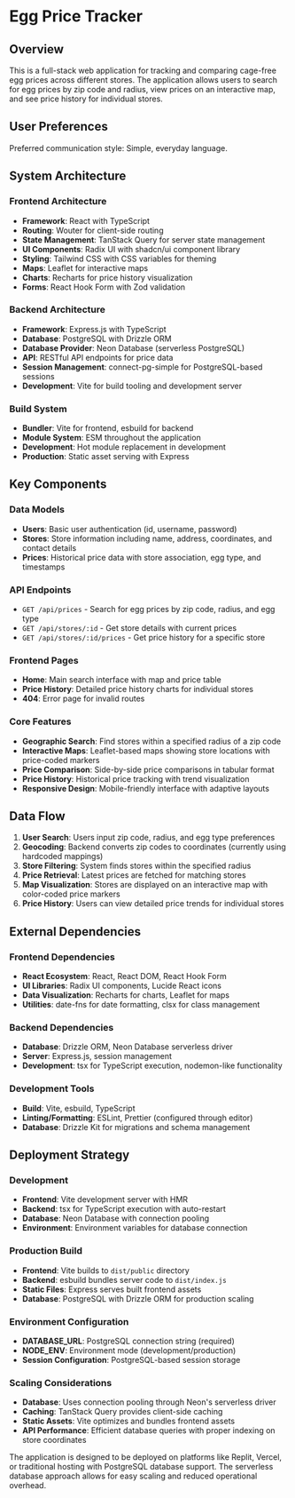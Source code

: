 # Egg Price Tracker

## Overview

This is a full-stack web application for tracking and comparing cage-free egg prices across different stores. The application allows users to search for egg prices by zip code and radius, view prices on an interactive map, and see price history for individual stores.

## User Preferences

Preferred communication style: Simple, everyday language.

## System Architecture

### Frontend Architecture
- **Framework**: React with TypeScript
- **Routing**: Wouter for client-side routing
- **State Management**: TanStack Query for server state management
- **UI Components**: Radix UI with shadcn/ui component library
- **Styling**: Tailwind CSS with CSS variables for theming
- **Maps**: Leaflet for interactive maps
- **Charts**: Recharts for price history visualization
- **Forms**: React Hook Form with Zod validation

### Backend Architecture
- **Framework**: Express.js with TypeScript
- **Database**: PostgreSQL with Drizzle ORM
- **Database Provider**: Neon Database (serverless PostgreSQL)
- **API**: RESTful API endpoints for price data
- **Session Management**: connect-pg-simple for PostgreSQL-based sessions
- **Development**: Vite for build tooling and development server

### Build System
- **Bundler**: Vite for frontend, esbuild for backend
- **Module System**: ESM throughout the application
- **Development**: Hot module replacement in development
- **Production**: Static asset serving with Express

## Key Components

### Data Models
- **Users**: Basic user authentication (id, username, password)
- **Stores**: Store information including name, address, coordinates, and contact details
- **Prices**: Historical price data with store association, egg type, and timestamps

### API Endpoints
- `GET /api/prices` - Search for egg prices by zip code, radius, and egg type
- `GET /api/stores/:id` - Get store details with current prices
- `GET /api/stores/:id/prices` - Get price history for a specific store

### Frontend Pages
- **Home**: Main search interface with map and price table
- **Price History**: Detailed price history charts for individual stores
- **404**: Error page for invalid routes

### Core Features
- **Geographic Search**: Find stores within a specified radius of a zip code
- **Interactive Maps**: Leaflet-based maps showing store locations with price-coded markers
- **Price Comparison**: Side-by-side price comparisons in tabular format
- **Price History**: Historical price tracking with trend visualization
- **Responsive Design**: Mobile-friendly interface with adaptive layouts

## Data Flow

1. **User Search**: Users input zip code, radius, and egg type preferences
2. **Geocoding**: Backend converts zip codes to coordinates (currently using hardcoded mappings)
3. **Store Filtering**: System finds stores within the specified radius
4. **Price Retrieval**: Latest prices are fetched for matching stores
5. **Map Visualization**: Stores are displayed on an interactive map with color-coded price markers
6. **Price History**: Users can view detailed price trends for individual stores

## External Dependencies

### Frontend Dependencies
- **React Ecosystem**: React, React DOM, React Hook Form
- **UI Libraries**: Radix UI components, Lucide React icons
- **Data Visualization**: Recharts for charts, Leaflet for maps
- **Utilities**: date-fns for date formatting, clsx for class management

### Backend Dependencies
- **Database**: Drizzle ORM, Neon Database serverless driver
- **Server**: Express.js, session management
- **Development**: tsx for TypeScript execution, nodemon-like functionality

### Development Tools
- **Build**: Vite, esbuild, TypeScript
- **Linting/Formatting**: ESLint, Prettier (configured through editor)
- **Database**: Drizzle Kit for migrations and schema management

## Deployment Strategy

### Development
- **Frontend**: Vite development server with HMR
- **Backend**: tsx for TypeScript execution with auto-restart
- **Database**: Neon Database with connection pooling
- **Environment**: Environment variables for database connection

### Production Build
- **Frontend**: Vite builds to `dist/public` directory
- **Backend**: esbuild bundles server code to `dist/index.js`
- **Static Files**: Express serves built frontend assets
- **Database**: PostgreSQL with Drizzle ORM for production scaling

### Environment Configuration
- **DATABASE_URL**: PostgreSQL connection string (required)
- **NODE_ENV**: Environment mode (development/production)
- **Session Configuration**: PostgreSQL-based session storage

### Scaling Considerations
- **Database**: Uses connection pooling through Neon's serverless driver
- **Caching**: TanStack Query provides client-side caching
- **Static Assets**: Vite optimizes and bundles frontend assets
- **API Performance**: Efficient database queries with proper indexing on store coordinates

The application is designed to be deployed on platforms like Replit, Vercel, or traditional hosting with PostgreSQL database support. The serverless database approach allows for easy scaling and reduced operational overhead.